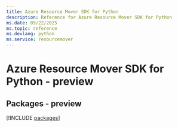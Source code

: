 ```yaml
---
title: Azure Resource Mover SDK for Python
description: Reference for Azure Resource Mover SDK for Python
ms.date: 09/22/2025
ms.topic: reference
ms.devlang: python
ms.service: resourcemover
---
```

# Azure Resource Mover SDK for Python - preview
## Packages - preview
[!INCLUDE [packages](resource-mover-index.md)]